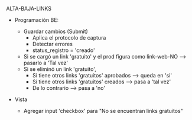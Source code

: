 ALTA-BAJA-LINKS
- Programación BE:
	- Guardar cambios (Submit)
		- Aplica el protocolo de captura
		- Detectar errores
		- status_registro = 'creado'
	- Si se cargó un link 'gratuito' y el prod figura como link-web-NO --> pasarlo a 'Tal vez'
	- Si se eliminó un link 'gratuito',
		- Si tiene otros links 'gratuitos' aprobados --> queda en 'si'
		- Si tiene otros links 'gratuitos' creados --> pasa a 'tal vez'
		- De lo contrario --> pasa a 'no'

- Vista
	- Agregar input 'checkbox' para "No se encuentran links gratuitos"